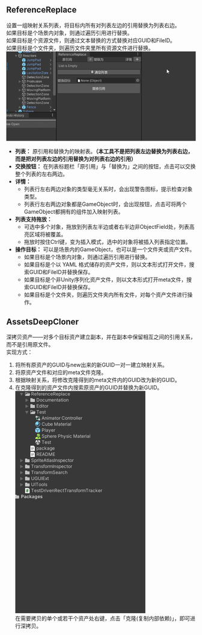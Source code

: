 ## ReferenceReplace

设置一组映射关系列表，将目标内所有对列表左边的引用替换为列表右边。  
如果目标是个场景内对象，则通过遍历引用进行替换。  
如果目标是个资源文件，则通过文本替换的方式替换对应GUID和FileID。  
如果目标是个文件夹，则遍历文件夹里所有资源文件进行替换。  
![ReferenceReplace](Captures~/ReferenceReplace.gif)  
* **列表：** 原引用和替换为的映射表。**（本工具不是把列表左边替换为列表右边，而是把对列表左边的引用替换为对列表右边的引用）**  
* **交换按钮：** 在列表标题栏「原引用」与「替换为」之间的按钮，点击可以交换整个列表的左右两边。  
* **详情：**  
    * 列表行左右两边对象的类型毫无关系时，会出现警告图标，提示检查对象类型。  
    * 列表行左右两边对象都是GameObject时，会出现按钮，点击可将两个GameObject都拥有的组件加入映射列表。  
* **列表支持拖放：**  
    * 可选中多个对象，拖放到列表左半边或者右半边非ObjectField处，列表高亮区域将被覆盖。  
    * 拖放时按住Ctrl键，变为插入模式，选中的对象将被插入列表指定位置。  
* **操作目标：** 可以是场景内的GameObject，也可以是一个文件夹或资产文件。  
    * 如果目标是个场景内对象，则通过遍历引用进行替换。  
    * 如果目标是个以 YAML 格式储存的资产文件，则以文本形式打开文件，搜索GUID和FileID并替换保存。  
    * 如果目标是个非Unity序列化资产文件，则以文本形式打开meta文件，搜索GUID和FileID并替换保存。  
    * 如果目标是个文件夹，则遍历文件夹内所有文件，对每个资产文件进行操作。  

## AssetsDeepCloner

深拷贝资产——对多个目标资产建立副本，并在副本中保留相互之间的引用关系，而不是引用原文件。  
实现方式：  
1. 将所有原资产的GUID与new出来的新GUID一对一建立映射关系。  
2. 将原资产文件和对应的meta文件克隆。  
3. 根据映射关系，将修改克隆得到的meta文件内的GUID改为新的GUID。  
4. 在克隆得到的资产文件内搜索原资产的GUID并替换为新GUID。  
![AssetsDeepCloner](Captures~/AssetsDeepCloner.gif)  
在需要拷贝的单个或若干个资产处右键，点击「克隆(复制内部依赖)」，即可进行深拷贝。  